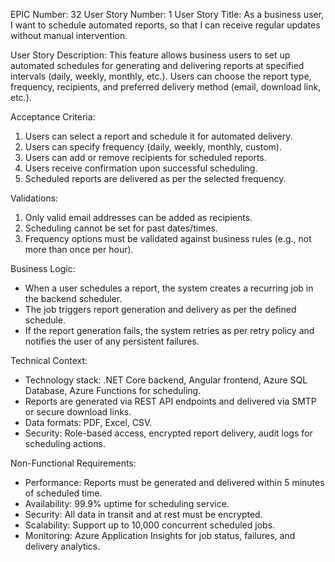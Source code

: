EPIC Number: 32
User Story Number: 1
User Story Title: As a business user, I want to schedule automated reports, so that I can receive regular updates without manual intervention.

User Story Description: This feature allows business users to set up automated schedules for generating and delivering reports at specified intervals (daily, weekly, monthly, etc.). Users can choose the report type, frequency, recipients, and preferred delivery method (email, download link, etc.).

Acceptance Criteria:
1. Users can select a report and schedule it for automated delivery.
2. Users can specify frequency (daily, weekly, monthly, custom).
3. Users can add or remove recipients for scheduled reports.
4. Users receive confirmation upon successful scheduling.
5. Scheduled reports are delivered as per the selected frequency.

Validations:
1. Only valid email addresses can be added as recipients.
2. Scheduling cannot be set for past dates/times.
3. Frequency options must be validated against business rules (e.g., not more than once per hour).

Business Logic: 
- When a user schedules a report, the system creates a recurring job in the backend scheduler.
- The job triggers report generation and delivery as per the defined schedule.
- If the report generation fails, the system retries as per retry policy and notifies the user of any persistent failures.

Technical Context:
- Technology stack: .NET Core backend, Angular frontend, Azure SQL Database, Azure Functions for scheduling.
- Reports are generated via REST API endpoints and delivered via SMTP or secure download links.
- Data formats: PDF, Excel, CSV.
- Security: Role-based access, encrypted report delivery, audit logs for scheduling actions.

Non-Functional Requirements:
- Performance: Reports must be generated and delivered within 5 minutes of scheduled time.
- Availability: 99.9% uptime for scheduling service.
- Security: All data in transit and at rest must be encrypted.
- Scalability: Support up to 10,000 concurrent scheduled jobs.
- Monitoring: Azure Application Insights for job status, failures, and delivery analytics.
